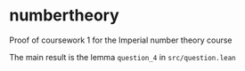 # numbertheory
Proof of coursework 1 for the Imperial number theory course

The main result is the lemma `question_4` in `src/question.lean`
